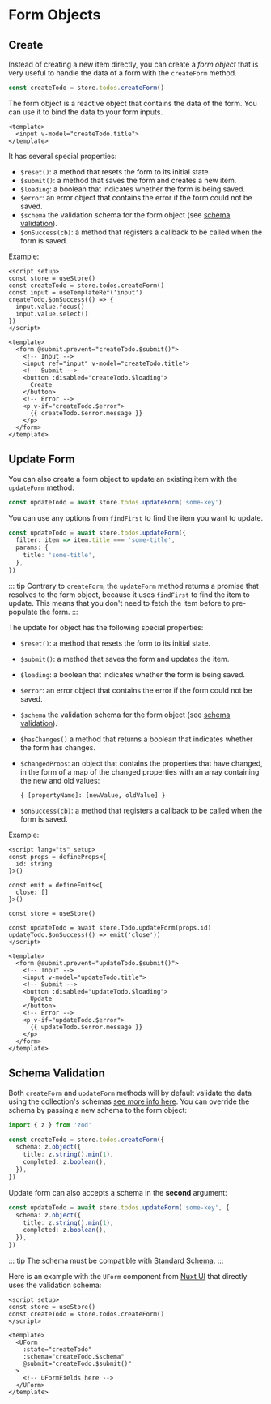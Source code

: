 # Form Objects

## Create

Instead of creating a new item directly, you can create a *form object* that is very useful to handle the data of a form with the `createForm` method.

```ts
const createTodo = store.todos.createForm()
```

The form object is a reactive object that contains the data of the form. You can use it to bind the data to your form inputs.

```vue
<template>
  <input v-model="createTodo.title">
</template>
```

It has several special properties:

- `$reset()`: a method that resets the form to its initial state.
- `$submit()`: a method that saves the form and creates a new item.
- `$loading`: a boolean that indicates whether the form is being saved.
- `$error`: an error object that contains the error if the form could not be saved.
- `$schema` the validation schema for the form object (see [schema validation](#schema-validation)).
- `$onSuccess(cb)`: a method that registers a callback to be called when the form is saved.

Example:

```vue
<script setup>
const store = useStore()
const createTodo = store.todos.createForm()
const input = useTemplateRef('input')
createTodo.$onSuccess(() => {
  input.value.focus()
  input.value.select()
})
</script>

<template>
  <form @submit.prevent="createTodo.$submit()">
    <!-- Input -->
    <input ref="input" v-model="createTodo.title">
    <!-- Submit -->
    <button :disabled="createTodo.$loading">
      Create
    </button>
    <!-- Error -->
    <p v-if="createTodo.$error">
      {{ createTodo.$error.message }}
    </p>
  </form>
</template>
```

## Update Form

You can also create a form object to update an existing item with the `updateForm` method.

```ts
const updateTodo = await store.todos.updateForm('some-key')
```

You can use any options from `findFirst` to find the item you want to update.

```ts
const updateTodo = await store.todos.updateForm({
  filter: item => item.title === 'some-title',
  params: {
    title: 'some-title',
  },
})
```

::: tip
Contrary to `createForm`, the `updateForm` method returns a promise that resolves to the form object, because it uses `findFirst` to find the item to update. This means that you don't need to fetch the item before to pre-populate the form.
:::

The update for object has the following special properties:

- `$reset()`: a method that resets the form to its initial state.

- `$submit()`: a method that saves the form and updates the item.

- `$loading`: a boolean that indicates whether the form is being saved.

- `$error`: an error object that contains the error if the form could not be saved.

- `$schema` the validation schema for the form object (see [schema validation](#schema-validation)).

- `$hasChanges()` a method that returns a boolean that indicates whether the form has changes.

- `$changedProps`: an object that contains the properties that have changed, in the form of a map of the changed properties with an array containing the new and old values:

  `{ [propertyName]: [newValue, oldValue] }`

- `$onSuccess(cb)`: a method that registers a callback to be called when the form is saved.

Example:

```vue
<script lang="ts" setup>
const props = defineProps<{
  id: string
}>()

const emit = defineEmits<{
  close: []
}>()

const store = useStore()

const updateTodo = await store.Todo.updateForm(props.id)
updateTodo.$onSuccess(() => emit('close'))
</script>

<template>
  <form @submit.prevent="updateTodo.$submit()">
    <!-- Input -->
    <input v-model="updateTodo.title">
    <!-- Submit -->
    <button :disabled="updateTodo.$loading">
      Update
    </button>
    <!-- Error -->
    <p v-if="updateTodo.$error">
      {{ updateTodo.$error.message }}
    </p>
  </form>
</template>
```

## Schema Validation

Both `createForm` and `updateForm` methods will by default validate the data using the collection's schemas [see more info here](../schema/collection.md#schema-validation). You can override the schema by passing a new schema to the form object:

```ts
import { z } from 'zod'

const createTodo = store.todos.createForm({
  schema: z.object({
    title: z.string().min(1),
    completed: z.boolean(),
  }),
})
```

Update form can also accepts a schema in the **second** argument:

```ts
const updateTodo = await store.todos.updateForm('some-key', {
  schema: z.object({
    title: z.string().min(1),
    completed: z.boolean(),
  }),
})
```

::: tip
The schema must be compatible with [Standard Schema](https://standardschema.dev/).
:::

Here is an example with the `UForm` component from [Nuxt UI](https://ui.nuxt.com/) that directly uses the validation schema:

```vue
<script setup>
const store = useStore()
const createTodo = store.todos.createForm()
</script>

<template>
  <UForm
    :state="createTodo"
    :schema="createTodo.$schema"
    @submit="createTodo.$submit()"
  >
    <!-- UFormFields here -->
  </UForm>
</template>
```

